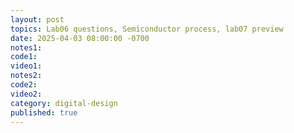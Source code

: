 ```yaml
---
layout: post
topics: Lab06 questions, Semiconductor process, lab07 preview
date: 2025-04-03 08:00:00 -0700
notes1: 
code1: 
video1: 
notes2: 
code2: 
video2: 
category: digital-design
published: true
---
```

